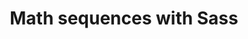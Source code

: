 ---
title: "Math sequences with Sass"
layout: none
external: http://thesassway.com/advanced/math-sequences-with-sass
---